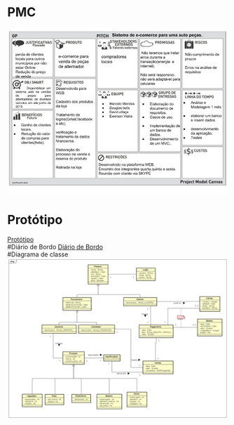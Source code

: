 # PMC 
![PMC](https://github.com/MarceloMendes94/Autopecas/blob/master/poo2/projectModelCanvas.jpg)<br>
# Protótipo
[Protótipo](https://github.com/MarceloMendes94/Autopecas/blob/master/analise/mockup.pdf)<br>
#Diário de Bordo
[Diário de Bordo](https://github.com/MarceloMendes94/Autopecas#diario-de-bordo)<br>
#Diagrama de classe
![diagrama de classe](https://github.com/MarceloMendes94/Autopecas/blob/master/analise/diagramaClasses.png)<br>